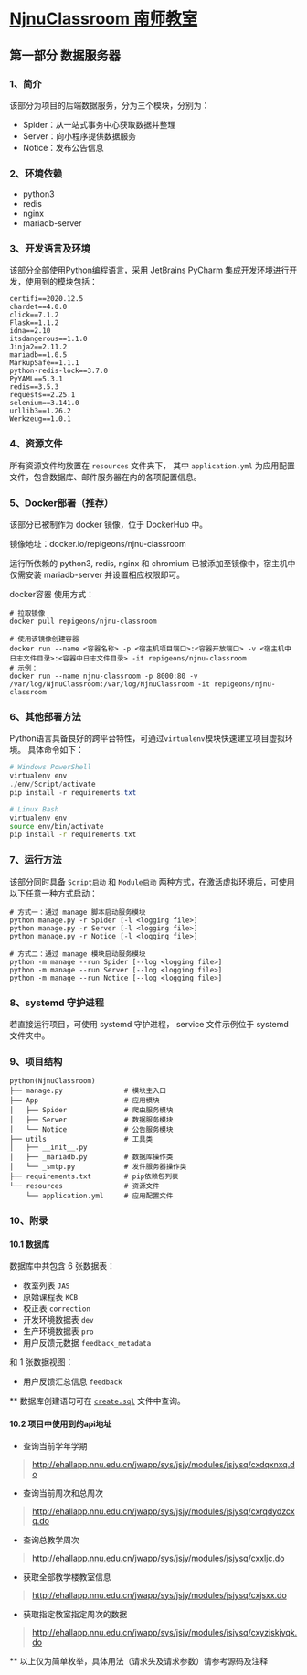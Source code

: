 # [NjnuClassroom 南师教室](../README.md)

## 第一部分 数据服务器

### 1、简介

该部分为项目的后端数据服务，分为三个模块，分别为：

- Spider：从一站式事务中心获取数据并整理
- Server：向小程序提供数据服务
- Notice：发布公告信息

### 2、环境依赖

- python3
- redis
- nginx
- mariadb-server

### 3、开发语言及环境

该部分全部使用Python编程语言，采用 JetBrains PyCharm 集成开发环境进行开发，使用到的模块包括：

```text
certifi==2020.12.5
chardet==4.0.0
click==7.1.2
Flask==1.1.2
idna==2.10
itsdangerous==1.1.0
Jinja2==2.11.2
mariadb==1.0.5
MarkupSafe==1.1.1
python-redis-lock==3.7.0
PyYAML==5.3.1
redis==3.5.3
requests==2.25.1
selenium==3.141.0
urllib3==1.26.2
Werkzeug==1.0.1
```

### 4、资源文件

所有资源文件均放置在 `resources` 文件夹下，
其中 `application.yml` 为应用配置文件，包含数据库、邮件服务器在内的各项配置信息。

### 5、Docker部署（推荐）

该部分已被制作为 docker 镜像，位于 DockerHub 中。

镜像地址：docker.io/repigeons/njnu-classroom

运行所依赖的 python3, redis, nginx 和 chromium 已被添加至镜像中，宿主机中仅需安装 mariadb-server 并设置相应权限即可。

docker容器 使用方式：

```shell
# 拉取镜像
docker pull repigeons/njnu-classroom

# 使用该镜像创建容器
docker run --name <容器名称> -p <宿主机项目端口>:<容器开放端口> -v <宿主机中日志文件目录>:<容器中日志文件目录> -it repigeons/njnu-classroom
# 示例：
docker run --name njnu-classroom -p 8000:80 -v /var/log/NjnuClassroom:/var/log/NjnuClassroom -it repigeons/njnu-classroom
```

### 6、其他部署方法

Python语言具备良好的跨平台特性，可通过`virtualenv`模块快速建立项目虚拟环境。
具体命令如下：

```powershell
# Windows PowerShell
virtualenv env
./env/Script/activate
pip install -r requirements.txt
```

```bash
# Linux Bash
virtualenv env
source env/bin/activate
pip install -r requirements.txt
```

### 7、运行方法

该部分同时具备 `Script启动` 和 `Module启动` 两种方式，在激活虚拟环境后，可使用以下任意一种方式启动：

```shell
# 方式一：通过 manage 脚本启动服务模块
python manage.py -r Spider [-l <logging file>]
python manage.py -r Server [-l <logging file>]
python manage.py -r Notice [-l <logging file>]
```

```shell
# 方式二：通过 manage 模块启动服务模块
python -m manage --run Spider [--log <logging file>]
python -m manage --run Server [--log <logging file>]
python -m manage --run Notice [--log <logging file>]
```

### 8、systemd 守护进程

若直接运行项目，可使用 systemd 守护进程，
service 文件示例位于 systemd 文件夹中。

### 9、项目结构

```text
python(NjnuClassroom)
├── manage.py               # 模块主入口
├── App                     # 应用模块
│   ├── Spider              # 爬虫服务模块
│   ├── Server              # 数据服务模块
│   └── Notice              # 公告服务模块
├── utils                   # 工具类
│   ├── __init__.py
│   ├── _mariadb.py         # 数据库操作类
│   └── _smtp.py            # 发件服务器操作类
├── requirements.txt        # pip依赖包列表
└── resources               # 资源文件
    └── application.yml     # 应用配置文件
```

### 10、附录

#### 10.1 数据库

数据库中共包含 6 张数据表：

- 教室列表 `JAS`
- 原始课程表 `KCB`
- 校正表 `correction`
- 开发环境数据表 `dev`
- 生产环境数据表 `pro`
- 用户反馈元数据 `feedback_metadata`

和 1 张数据视图：

- 用户反馈汇总信息 `feedback`

** 数据库创建语句可在 [`create.sql`](../create.sql) 文件中查询。

#### 10.2 项目中使用到的api地址

- 查询当前学年学期

> <http://ehallapp.nnu.edu.cn/jwapp/sys/jsjy/modules/jsjysq/cxdqxnxq.do>

- 查询当前周次和总周次

> <http://ehallapp.nnu.edu.cn/jwapp/sys/jsjy/modules/jsjysq/cxrqdydzcxq.do>

- 查询总教学周次

> <http://ehallapp.nnu.edu.cn/jwapp/sys/jsjy/modules/jsjysq/cxxljc.do>

- 获取全部教学楼教室信息

> <http://ehallapp.nnu.edu.cn/jwapp/sys/jsjy/modules/jsjysq/cxjsxx.do>

- 获取指定教室指定周次的数据

> <http://ehallapp.nnu.edu.cn/jwapp/sys/jsjy/modules/jsjysq/cxyzjskjyqk.do>

** 以上仅为简单枚举，具体用法（请求头及请求参数）请参考源码及注释
